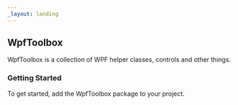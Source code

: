 ```yaml
---
_layout: landing
---
```


## WpfToolbox 

WpfToolbox is a collection of WPF helper classes, controls and other things.
		
### Getting Started


To get started, add the WpfToolbox package to your project.



